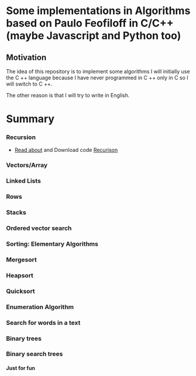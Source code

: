 # Some implementations in Algorithms based on Paulo Feofiloff in C/C++  (maybe Javascript  and Python too)

## Motivation
The idea of this repository is to implement some algorithms I will initially use the C ++ language because I have never programmed in C ++ only in C so I will switch to C ++.

The other reason is that I will try to write in English.

# Summary


### Recursion
* <a href="https://github.com/matheusfrancisco/algorithms/blob/master/Recursion/README.md">Read about</a> and Download code <a href="https://github.com/matheusfrancisco/algorithms/blob/master/Recursion/recursion.c">Recurison</a>
### Vectors/Array
### Linked Lists
### Rows
### Stacks
### Ordered vector search
### Sorting: Elementary Algorithms
### Mergesort
### Heapsort
### Quicksort
### Enumeration Algorithm
### Search for words in a text
### Binary trees
### Binary search trees










#### Just for fun
